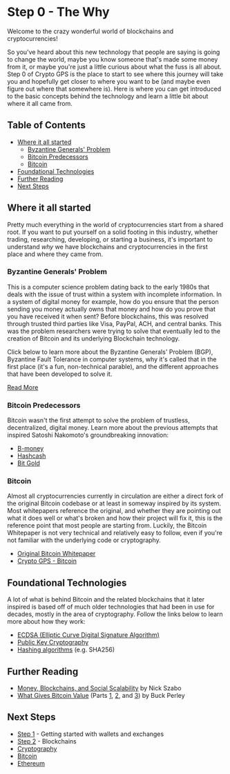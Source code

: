 # Step 0 - The Why

Welcome to the crazy wonderful world of blockchains and cryptocurrencies!

So you've heard about this new technology that people are saying is going to change the world, maybe you know someone that's made some money from it, or maybe you're just a little curious about what the fuss is all about. Step 0 of Crypto GPS is the place to start to see where this journey will take you and hopefully get closer to where you want to be (and maybe even figure out where that somewhere is). Here is where you can get introduced to the basic concepts behind the technology and learn a little bit about where it all came from.

## Table of Contents
- [Where it all started](#where-it-all-started)
  - [Byzantine Generals' Problem](#byzantine-generals-problem)
  - [Bitcoin Predecessors](#bitcoin-predecessors)
  - [Bitcoin](#bitcoin)
- [Foundational Technologies](#foundational-technologies)
- [Further Reading](#further-reading)
- [Next Steps](#next-steps)

## Where it all started
Pretty much everything in the world of cryptocurrencies start from a shared root. If you want to put yourself on a solid footing in this industry, whether trading, researching, developing, or starting a business, it's important to understand *why* we have blockchains and cryptocurrencies in the first place and where they came from.

### Byzantine Generals' Problem
This is a computer science problem dating back to the early 1980s that deals with the issue of trust within a system with incomplete information. In a system of digital money for example, how do you ensure that the person sending you money actually owns that money and how do you prove that you have received it when sent? Before blockchains, this was resolved through trusted third parties like Visa, PayPal, ACH, and central banks. This was the problem researchers were trying to solve that eventually led to the creation of Bitcoin and its underlying Blockchain technology.

Click below to learn more about the Byzantine Generals' Problem (BGP), Byzantine Fault Tolerance in computer systems, why it's called that in the first place (it's a fun, non-technical parable), and the different approaches that have been developed to solve it.

[Read More](./cryptography/bgp.md)

### Bitcoin Predecessors
Bitcoin wasn't the first attempt to solve the problem of trustless, decentralized, digital money. Learn more about the previous attempts that inspired Satoshi Nakomoto's groundbreaking innovation:
- [B-money](http://nakamotoinstitute.org/b-money/#selection-23.28-23.383)
- [Hashcash](http://www.hashcash.org/)
- [Bit Gold](http://nakamotoinstitute.org/bit-gold/)

### Bitcoin
Almost all cryptocurrencies currently in circulation are either a direct fork of the original Bitcoin codebase or at least in someway inspired by its system. Most whitepapers reference the original, and whether they are pointing out what it does well or what's broken and how their project will fix it, this is the reference point that most people are starting from. Luckily, the Bitcoin Whitepaper is not very technical and relatively easy to follow, even if you're not familiar with the underlying code or cryptography.

- [Original Bitcoin Whitepaper](http://nakamotoinstitute.org/bitcoin/)
- [Crypto GPS - Bitcoin](./bitcoin/introduction.md)

## Foundational Technologies
A lot of what is behind Bitcoin and the related blockchains that it later inspired is based off of much older technologies that had been in use for decades, mostly in the area of cryptography. Follow the links below to learn more about how they work:
- [ECDSA (Elliptic Curve Digital Signature Algorithm)](./cryptography/ecdsa.md)
- [Public Key Cryptography](./cryptography/public-key.md)
- [Hashing algorithms](./cryptography/hashing.md) (e.g. SHA256)

## Further Reading
- [Money, Blockchains, and Social Scalability](https://unenumerated.blogspot.com/2017/02/money-blockchains-and-social-scalability.html) by Nick Szabo
- [What Gives Bitcoin Value](https://blog.purse.io/what-gives-bitcoin-value-pt-1-7be2ff880d9c) (Parts [1](https://blog.purse.io/what-gives-bitcoin-value-pt-1-7be2ff880d9c), [2](https://blog.purse.io/what-gives-bitcoin-value-part-2-2144f55550b1), and [3](https://blog.purse.io/what-gives-bitcoin-value-pt-3-22a62e065d23)) by Buck Perley


## Next Steps
- [Step 1](./step1.md) - Getting started with wallets and exchanges
- [Step 2](./step2.md) - Blockchains
- [Cryptography](./cryptography/introduction.md)
- [Bitcoin](./bitcoin/introduction.md)
- [Ethereum](./ethereum/introduction.md)
